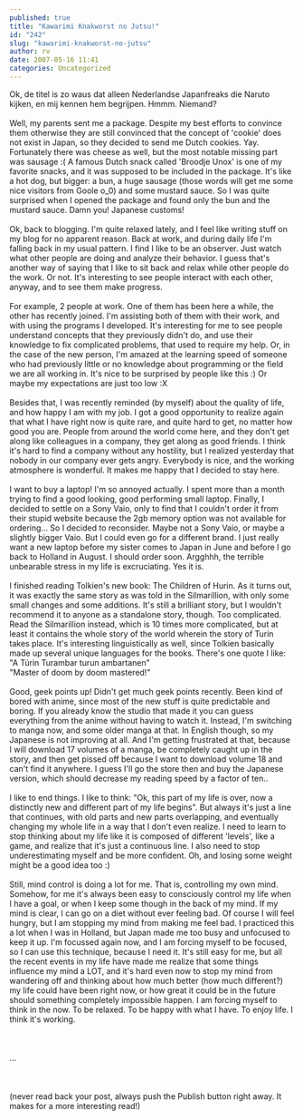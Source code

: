 ```yaml
---
published: true
title: "Kawarimi Knakworst no Jutsu!"
id: "242"
slug: "kawarimi-knakworst-no-jutsu"
author: rv
date: 2007-05-16 11:41
categories: Uncategorized
---
```

Ok, de titel is zo waus dat alleen Nederlandse Japanfreaks die Naruto kijken, en mij kennen hem begrijpen. Hmmm. Niemand?<br /><br />Well, my parents sent me a package. Despite my best efforts to convince them otherwise they are still convinced that the concept of 'cookie' does not exist in Japan, so they decided to send me Dutch cookies. Yay. Fortunately there was cheese as well, but the most notable missing part was sausage :( A famous Dutch snack called 'Broodje Unox' is one of my favorite snacks, and it was supposed to be included in the package. It's like a hot dog, but bigger: a bun, a huge sausage (those words will get me some nice visitors from Goole o_0) and some mustard sauce. So I was quite surprised when I opened the package and found only the bun and the mustard sauce. Damn you! Japanese customs!<br /><br />Ok, back to blogging. I'm quite relaxed lately, and I feel like writing stuff on my blog for no apparent reason. Back at work, and during daily life I'm falling back in my usual pattern. I find I like to be an observer. Just watch what other people are doing and analyze their behavior. I guess that's another way of saying that I like to sit back and relax while other people do the work. Or not. It's interesting to see people interact with each other, anyway, and to see them make progress.<br /><br />For example, 2 people at work. One of them has been here a while, the other has recently joined. I'm assisting both of them with their work, and with using the programs I developed. It's interesting for me to see people understand concepts that they previously didn't do, and use their knowledge to fix complicated problems, that used to require my help. Or, in the case of the new person, I'm amazed at the learning speed of someone who had previously little or no knowledge about programming or the field we are all working in. It's nice to be surprised by people like this :) Or maybe my expectations are just too low :X<br /><br />Besides that, I was recently reminded (by myself) about the quality of life, and how happy I am with my job. I got a good opportunity to realize again that what I have right now is quite rare, and quite hard to get, no matter how good you are. People from around the world come here, and they don't get along like colleagues in a company, they get along as good friends. I think it's hard to find a company without any hostility, but I realized yesterday that nobody in our company ever gets angry. Everybody is nice, and the working atmosphere is wonderful. It makes me happy that I decided to stay here.<br /><br />I want to buy a laptop! I'm so annoyed actually. I spent more than a month trying to find a good looking, good performing small laptop. Finally, I decided to settle on a Sony Vaio, only to find that I couldn't order it from their stupid website because the 2gb memory option was not available for ordering... So I decided to reconsider. Maybe not a Sony Vaio, or maybe a slightly bigger Vaio. But I could even go for a different brand. I just really want a new laptop before my sister comes to Japan in June and before I go back to Holland in August. I should order soon. Argghhh, the terrible unbearable stress in my life is excruciating. Yes it is.<br /><br />I finished reading Tolkien's new book: The Children of Hurin. As it turns out, it was exactly the same story as was told in the Silmarillion, with only some small changes and some additions. It's still a brilliant story, but I wouldn't recommend it to anyone as a standalone story, though. Too complicated. Read the Silmarillion instead, which is 10 times more complicated, but at least it contains the whole story of the world wherein the story of Turin takes place. It's interesting linguistically as well, since Tolkien basically made up several unique languages for the books. There's one quote I like:<br /><span style="font-size:-1px;"></span>"A Túrin Turambar turun ambartanen"<br />"Master of doom by doom mastered!"<br /><br />Good, geek points up! Didn't get much geek points recently. Been kind of bored with anime, since most of the new stuff is quite predictable and boring. If you already know the studio that made it you can guess everything from the anime without having to watch it. Instead, I'm switching to manga now, and some older manga at that. In English though, so my Japanese is not improving at all. And I'm getting frustrated at that, because I will download 17 volumes of a manga, be completely caught up in the story, and then get pissed off because I want to download volume 18 and can't find it anywhere. I guess I'll go the store then and buy the Japanese version, which should decrease my reading speed by a factor of ten..<br /><br />I like to end things. I like to think: "Ok, this part of my life is over, now a distinctly new and different part of my life begins". But always it's just a line that continues, with old parts and new parts overlapping, and eventually changing my whole life in a way that I don't even realize. I need to learn to stop thinking about my life like it is composed of different 'levels', like a game, and realize that it's just a continuous line. I also need to stop underestimating myself and be more confident. Oh, and losing some weight might be a good idea too :)<br /><br />Still, mind control is doing a lot for me. That is, controlling my own mind. Somehow, for me it's always been easy to consciously control my life when I have a goal, or when I keep some though in the back of my mind. If my mind is clear, I can go on a diet without ever  feeling bad. Of course I will feel hungry, but I am stopping my mind from making me feel bad. I practiced this a lot when I was in Holland, but Japan made me too busy and unfocused to keep it up. I'm focussed again now, and I am forcing myself to be focused, so I can use this technique, because I need it. It's still easy for me, but all the recent events in my life have made me realize that some things influence my mind a LOT, and it's hard even now to stop my mind from wandering off and thinking about how much better (how much different?) my life could have been right now, or how great it could be in the future should something completely impossible happen. I am forcing myself to think in the now. To be relaxed. To be happy with what I have. To enjoy life. I think it's working.<br /><br /><br /><br />...<br /><br /><br /><br />(never read back your post, always push the Publish button right away. It makes for a more interesting read!)